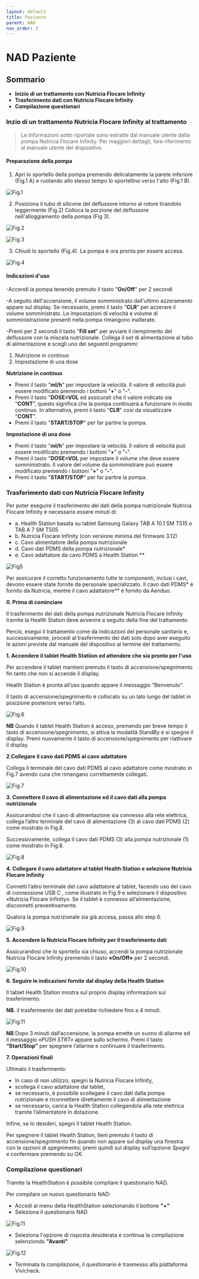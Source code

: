 ```yaml
---
layout: default
title: Paziente
parent: NAD
nav_order: 3
---
```



# NAD Paziente

## Sommario
- **Inizio di un trattamento con Nutricia Flocare Infinity**
- **Trasferimento dati con Nutricia Flocare Infinity**
- **Compilazione questionari**

### Inzio di un trattamento Nutricia Flocare Infinity al trattamento

> Le informazioni sotto riportate sono estratte dal manuale utente della pompa Nutricia Flocare Infinity. Per maggiori dettagli, fare riferimento al manuale utente del dispositivo.

#### **Preparazione della pompa**
1. Apri lo sportello della pompa premendo delicatamente la parete inferiore (Fig.1 A) e ruotando allo stesso tempo lo sportellino verso l'alto (Fig.1 B).

![Fig.1](/assets/nad/cattura.png)

2. Posiziona il tubo di silicone del deflussore intorno al rotore tirandolo leggermente (Fig.2) Colloca la porzione del deflussore nell'alloggiamento della pompa (Fig 3). 

![Fig.2](/assets/nad/cattura2.png)

![Fig.3](/assets/nad/cattura3.png)

3. Chiudi lo sportello (Fig.4). La pompa è ora pronta per essere accesa. 

![Fig.4](/assets/nad/cattura4.png)

#### **Indicazioni d'uso**

-Accendi la pompa tenendo premuto il tasto "**On/Off**" per 2 secondi

-A seguito dell'accensione, il volume somministrato dall'ultimo azzeramento appare sul display. Se necessario, premi il tasto "**CLR**" per azzerare il volume somministrato. Le impostazioni di velocità e volume di somministrazione presenti nella pompa rimangono inalterate.

-Premi per 2 secondi il tasto "**Fill set**" per avviare il riempimento del deflussore con la miscela nutrizionale. Collega il set di alimentazione al tubo di alimentazione e scegli uno dei seguenti programmi:

1. Nutrizione in continuo
2. Impostazione di una dose

**Nutrizione in continuo**

- Premi il tasto "**ml/h**" per impostare la velocità. Il valore di velocità può essere modificato premendo i bottoni "**+**" o "**-**". 
- Premi il tasto "**DOSE=VOL** ed assicurati che il valore indicato sia "**CONT**", questo significa che la pompa continuerà a funzionare in modo continuo. In alternativa, premi il tasto "**CLR**" così da visualizzare "**CONT**". 
- Premi il tasto "**START/STOP**" per far partire la pompa. 

**Impostazione di una dose**

- Premi il tasto "**ml/h**" per impostare la velocità. Il valore di velocità può essere modificato premendo i bottoni "**+**" o "**-**". 
- Premi il tasto "**DOSE=VOL** per impostare il volume che deve essere somministrato. Il valore del volume da somministrare può essere modificato premendo i bottoni "**+**" o "**-**". 
- Premi il tasto "**START/STOP**" per far partire la pompa. 

### Trasferimento dati con Nutricia Flocare Infinity

Per poter eseguire il trasferimento dei dati della pompa nutrizionale Nutricia Flocare Infinity è necessario essere minuti di: 

- a. Health Station basata su tablet Samsung Galaxy
TAB A 10.1 SM T515 o TAB A 7 SM T505
- b. Nutricia Flocare Infinity (con versione minima del firmware 3.12)
- c. Cavo alimentatore della pompa nutrizionale
- d. Cavo dati PDMS della pompa nutrizionale*
- e. Cavo adattatore da cavo PDMS a Health Station **

![Fig5](/assets/nad/cattura5.png)

Per assicurare il corretto funzionamento tutte le componenti, inclusi i cavi, devono essere state fornite da personale specializzato. Il cavo dati PDMS* è fornito da Nutricia, mentre il cavo adattatore** è  fornito da Aenduo.

**0. Prima di cominciare**

Il trasferimento dei dati della pompa nutrizionale Nutricia Flocare Infinity  tramite la Health Station deve avvenire a seguito della fine del trattamento. 

Perciò, esegui il trattamento come da indicazioni del personale sanitario e, successivamente, procedi al trasferimento dei dati solo dopo aver eseguito le azioni previste dal manuale del dispositivo al termine del trattamento.

**1. Accendere il tablet Health Statiion ed attendere che sia pronto per l'uso**

Per accendere il tablet mantieni premuto il tasto di accensione/spegnimento fin tanto che non si accende il display.

Health Station è pronta all’uso quando appare il messaggio “Benvenuto”.

Il tasto di accensione/spegnimento è collocato su un lato lungo del tablet in posizione posteriore verso l’alto.

![Fig.6](/assets/nad/cattura6.png)

**NB** Quando il tablet Health Station è acceso, premendo per breve tempo il tasto di accensione/spegnimento, si attiva la modalità StandBy e si spegne il display. Premi nuovamente il tasto di accensione/spegnimento per riattivare il display.

**2.Collegare il cavo dati PDMS al cavo adattatore**

Collega il terminale del cavo dati PDMS al cavo adattatore come mostrato in Fig.7 avendo cura che rimangano correttamente collegati. 

![Fig.7](/assets/nad/cattura7.png)

**3. Connettere il cavo di alimentazione ed il cavo dati alla pompa nutrizionale**

Assicurandosi che il cavo di alimentazione sia connesso alla rete elettrica, collega l’altro terminale del cavo di alimentazione (3) al cavo dati PDMS (2) come mostrato in Fig.8. 

Successivamente, collega il cavo dati PDMS (3) alla pompa nutrizionale (1) come mostrato in Fig.8.  

![Fig.8](/assets/nad/cattura8.png)

**4. Collegare il cavo adattatore al tablet Health Station e selezione Nutricia Flocare Infinity**

Connetti l’altro terminale del cavo adattatore al tablet, facendo uso del cavo di connessione USB C , come illustrato in Fig.9 e selezionare il dispositivo «Nutricia Flocare Infinity». Se il tablet è connesso all’alimentazione, disconnetti preventivamente.

Qualora la pompa nutrizionale sia già accesa, passa allo step 6. 

![Fig.9](/assets/nad/cattura9.png)

**5. Accendere la Nutricia Flocare Infinity per il trasferimento dati**

Assicurandosi che lo sportello sia chiuso, accendi la pompa nutrizionale Nutricia Flocare Infinity premendo il tasto **«On/Off»** per 2 secondi. 

![Fig.10](/assets/nad/cattura10.png)

**6. Seguire le indicazioni fornite dal display della Health Station**

Il tablet Health Station mostra sul proprio display informazioni sul trasferimento. 

**NB.** il trasferimento dei dati potrebbe richiedere fino a 4 minuti.

![Fig.11](/assets/nad/cattura11.png)

**NB** Dopo 3 minuti dall’accensione, la pompa emette un suono di allarme ed il messaggio *«PUSH STRT»* appare sullo schermo. Premi il tasto **“Start/Stop”** per spegnere l’allarme e continuare il trasferimento. 

**7. Operazioni finali**

Ultimato il trasferimento:
- In caso di non utilizzo, spegni la Nutricia Flocare Infinity,
- scollega il cavo adattatore dal tablet,
- se necessario, è possibile scollegare il cavo dati dalla pompa nutrizionale e riconnettere direttamente il cavo di alimentazione 
- se necessario, carica la Health Station collegandola alla rete elettrica tramite l’alimentatore in dotazione.

Infine, se lo desideri, spegni il tablet Health Station.

Per spegnere il tablet Health Station, tieni premuto il tasto di accensione/spegnimento fin quando non appare sul display una finestra con le opzioni di spegnimento; premi quindi sul display sull’opzione *Spegni* e confermare premendo su *OK*.

### Compilazione questionari

Tramite la HealthStation è possibile compilare il questionario NAD. 

Per compilare un nuovo questionario NAD: 

- Accedi al menu della HealthStation selezionando il bottone **"+"**
- Seleziona il questionario NAD

![Fig.11](/assets/nad/immagine16.png)

- Seleziona l'opzione di risposta desiderata e continua la compilazione selenziondo **"Avanti"**

![Fig.12](/assets/nad/immagine17.png)

- Terminata la compilazione, il questionario è trasmesso alla piattaforma Vivicheck.

